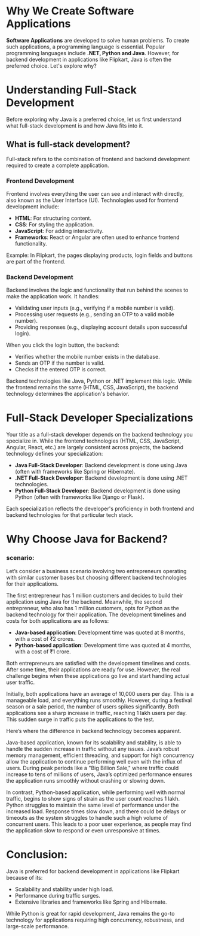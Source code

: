 # Why We Create Software Applications

**Software Applications** are developed to solve human problems. To create such applications, a programming language is essential. Popular programming languages include **.NET, Python and Java**. However, for backend development in applications like Flipkart, Java is often the preferred choice. Let's explore why?

# Understanding Full-Stack Development

Before exploring why Java is a preferred choice, let us first understand what full-stack development is and how Java fits into it.

## What is full-stack development?
Full-stack refers to the combination of frontend and backend development required to create a complete application.

### Frontend Development

Frontend involves everything the user can see and interact with directly, also known as the User Interface (UI). Technologies used for frontend development include:
- **HTML**: For structuring content.
- **CSS**: For styling the application.
- **JavaScript**: For adding interactivity.
- **Frameworks**: React or Angular are often used to enhance frontend functionality.

Example: In Flipkart, the pages displaying products, login fields and buttons are part of the frontend.

### Backend Development

Backend involves the logic and functionality that run behind the scenes to make the application work. It handles:
- Validating user inputs (e.g., verifying if a mobile number is valid).
- Processing user requests (e.g., sending an OTP to a valid mobile number).
- Providing responses (e.g., displaying account details upon successful login).

When you click the login button, the backend:
- Verifies whether the mobile number exists in the database.
- Sends an OTP if the number is valid.
- Checks if the entered OTP is correct.

Backend technologies like Java, Python or .NET implement this logic. While the frontend remains the same (HTML, CSS, JavaScript), the backend technology determines the application's behavior.

# Full-Stack Developer Specializations

Your title as a full-stack developer depends on the backend technology you specialize in. While the frontend technologies (HTML, CSS, JavaScript, Angular, React, etc.) are largely consistent across projects, the backend technology defines your specialization:

- **Java Full-Stack Developer**: Backend development is done using Java (often with frameworks like Spring or Hibernate).
- **.NET Full-Stack Developer**: Backend development is done using .NET technologies.
- **Python Full-Stack Developer**: Backend development is done using Python (often with frameworks like Django or Flask).

Each specialization reflects the developer's proficiency in both frontend and backend technologies for that particular tech stack.

# Why Choose Java for Backend?

### scenario:
Let’s consider a business scenario involving two entrepreneurs operating with similar customer bases but choosing different backend technologies for their applications.

The first entrepreneur has 1 million customers and decides to build their application using Java for the backend. Meanwhile, the second entrepreneur, who also has 1 million customers, opts for Python as the backend technology for their application. The development timelines and costs for both applications are as follows:

- **Java-based application**: Development time was quoted at 8 months, with a cost of ₹2 crores.
- **Python-based application**: Development time was quoted at 4 months, with a cost of ₹1 crore.

Both entrepreneurs are satisfied with the development timelines and costs. After some time, their applications are ready for use. However, the real challenge begins when these applications go live and start handling actual user traffic.

Initially, both applications have an average of 10,000 users per day. This is a manageable load, and everything runs smoothly. However, during a festival season or a sale period, the number of users spikes significantly. Both applications see a sharp increase in traffic, reaching 1 lakh users per day. This sudden surge in traffic puts the applications to the test.

Here’s where the difference in backend technology becomes apparent.

Java-based application, known for its scalability and stability, is able to handle the sudden increase in traffic without any issues. Java’s robust memory management, efficient threading, and support for high concurrency allow the application to continue performing well even with the influx of users. During peak periods like a "Big Billion Sale," where traffic could increase to tens of millions of users, Java’s optimized performance ensures the application runs smoothly without crashing or slowing down.

In contrast, Python-based application, while performing well with normal traffic, begins to show signs of strain as the user count reaches 1 lakh. Python struggles to maintain the same level of performance under the increased load. Response times slow down, and there could be delays or timeouts as the system struggles to handle such a high volume of concurrent users. This leads to a poor user experience, as people may find the application slow to respond or even unresponsive at times.

# Conclusion:
Java is preferred for backend development in applications like Flipkart because of its:
- Scalability and stability under high load.
- Performance during traffic surges.
- Extensive libraries and frameworks like Spring and Hibernate.

While Python is great for rapid development, Java remains the go-to technology for applications requiring high concurrency, robustness, and large-scale performance.


